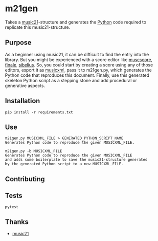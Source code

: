 # m21gen

Takes a [music21](https://web.mit.edu/music21/)-structure and generates the
[Python](https://www.python.org/) code required to replicate this music21-structure.

## Purpose
As a beginner using music21, it can be difficult to find the entry into the
library. But you might be experienced with a score editor like
[musescore](https://musescore.org), [finale](https://www.finalemusic.com),
[sibelius](https://www.avid.com/sibelius). So, you could start by creating a
score using any of those editors, export it as
[musicxml](https://www.musicxml.com), pass it to m21gen.py, which generates the
Python code that reproduces this document.  Finally, use this generated
skeleton Python script as a stepping stone and add procedural or generative
aspects.

## Installation
```
pip install -r requirements.txt
```

## Use
```
m21gen.py MUSICXML_FILE > GENERATED_PYTHON_SCRIPT_NAME
Generates Python code to reproduce the given MUSICXML_FILE.

m21gen.py -b MUSICXML_FILE
Generates Python code to reproduce the given MUSICXML_FILE
and adds some boilerplate to save the music21-structure generated
by the generated Python script to a new MUSICXML_FILE.
```

## Contributing

## Tests
```
pytest
```

## Thanks
- [music21](https://web.mit.edu/music21/)
